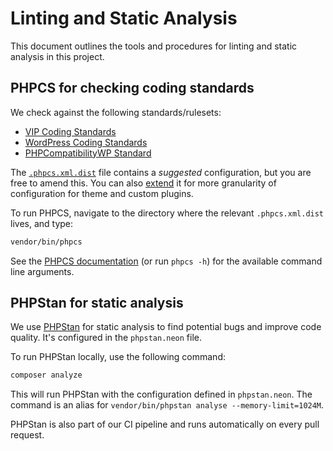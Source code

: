 # Linting and Static Analysis

This document outlines the tools and procedures for linting and static analysis in this project.

## PHPCS for checking coding standards

We check against the following standards/rulesets:

- [VIP Coding Standards](https://github.com/Automattic/VIP-Coding-Standards)
- [WordPress Coding Standards](https://github.com/WordPress/WordPress-Coding-Standards)
- [PHPCompatibilityWP Standard](https://github.com/PHPCompatibility/PHPCompatibilityWP)

The [`.phpcs.xml.dist`](https://docs.wpvip.com/technical-references/vip-codebase/phpcs-xml-dist/) file contains a _suggested_ configuration, but you are free to amend this. You can also [extend](https://docs.wpvip.com/technical-references/vip-codebase/phpcs-xml-dist/#h-extending-the-root-phpcs-xml-dist-file-for-custom-themes-and-plugins) it for more granularity of configuration for theme and custom plugins.

To run PHPCS, navigate to the directory where the relevant `.phpcs.xml.dist` lives, and type:

```sh
vendor/bin/phpcs
```

See the [PHPCS documentation](https://github.com/squizlabs/PHP_CodeSniffer/wiki/Usage) (or run `phpcs -h`) for the available command line arguments.

## PHPStan for static analysis

We use [PHPStan](https://phpstan.org/) for static analysis to find potential bugs and improve code quality. It's configured in the `phpstan.neon` file.

To run PHPStan locally, use the following command:

```sh
composer analyze
```

This will run PHPStan with the configuration defined in `phpstan.neon`. The command is an alias for `vendor/bin/phpstan analyse --memory-limit=1024M`.

PHPStan is also part of our CI pipeline and runs automatically on every pull request.
